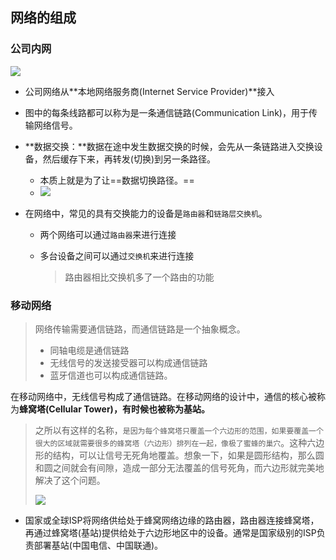 ## 网络的组成

### 公司内网

![](https://s0.lgstatic.com/i/image6/M01/38/64/Cgp9HWB5O5KAFGFAAAD-82hpYWc483.png)

- 公司网络从**本地网络服务商(Internet Service Provider)**接入

- 图中的每条线路都可以称为是一条通信链路(Communication Link)，用于传输网络信号。

- **数据交换：**数据在途中发生数据交换的时候，会先从一条链路进入交换设备，然后缓存下来，再转发(切换)到另一条路径。

  - 本质上就是为了让==数据切换路径。==
  - ![](https://s0.lgstatic.com/i/image6/M00/38/6D/CioPOWB5O7uAUZ7qAAB_rmbTigw120.png)

- 在网络中，常见的具有交换能力的设备是`路由器`和`链路层交换机`。

  - 两个网络可以通过`路由器`来进行连接

  - 多台设备之间可以通过`交换机`来进行连接

    > 路由器相比交换机多了一个路由的功能

### 移动网络

> 网络传输需要通信链路，而通信链路是一个抽象概念。
>
> - 同轴电缆是通信链路
> - 无线信号的发送接受器可以构成通信链路
> - 蓝牙信道也可以构成通信链路。

在移动网络中，无线信号构成了通信链路。在移动网络的设计中，通信的核心被称为**蜂窝塔(Cellular Tower)，有时候也被称为基站。**

> 之所以有这样的名称，`是因为每个蜂窝塔只覆盖一个六边形的范围，如果要覆盖一个很大的区域就需要很多的蜂窝塔（六边形）排列在一起，像极了蜜蜂的巢穴`。这种六边形的结构，可以让信号无死角地覆盖。想象一下，如果是圆形结构，那么圆和圆之间就会有间隙，造成一部分无法覆盖的信号死角，而六边形就完美地解决了这个问题。
>
> ![](https://s0.lgstatic.com/i/image6/M01/38/64/Cgp9HWB5O86APsowAACbWDSSmH4919.png)



- 国家或全球ISP将网络供给处于蜂窝网络边缘的路由器，路由器连接蜂窝塔，再通过蜂窝塔(基站)提供给处于六边形地区中的设备。通常是国家级别的ISP负责部署基站(中国电信、中国联通)。